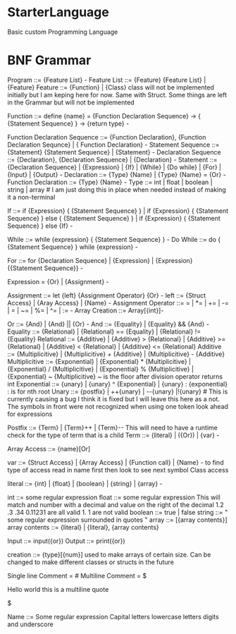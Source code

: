# StarterLanguage
Basic custom Programming Language




# BNF Grammar

Program ::= {Feature List} -
Feature List ::= {Feature} {Feature List} | {Feature}
Feature ::= {Function} | {Class}               class will not be implemented initially but I am keping here for now. Same with Struct. Some things are left in the Grammar but will not be implemented

             
Function ::= define {name} = {Function Declaration Sequence} -> { {Statement Sequence} } -> {return type}    -

Function Declaration Sequence ::= {Function Declaration}, {Function Declaration Sequnce} | { Function Declaration}    -
Statement Sequence ::= {Statement} {Statement Sequence} | {Statement}   -
Declaration Sequence ::= {Declaration}, {Declaration Sequence} | {Declaration}   -
Statement ::= {Declaration Sequence} | {Expression} | {If} | {While} | {Do while} | {For} | {Input} | {Output}     -
Declaration ::= {Type} {Name} | {Type} {Name} = {Or} -
Function Declaration ::= {Type} {Name}   -
Type ::= int | float | boolean | string | array    # I am just doing this in place when needed instead of making it a non-terminal


If ::= if {Expression} { {Statement Sequence} } | if {Expression} { {Statement Sequence} } else { {Statement Sequence} } | if {Expression} { {Statement Sequence} } else {If}      -

While ::= while {expression} { {Statement Sequence} }      -
Do While ::= do { {Statement Sequence} } while {expression}       -

For ::= for {Declaration Sequence} | {Expression} | {Expression} {{Statement Sequence}}      - 


Expression = {Or} | {Assignment}      - 

Assignment ::= let {left} {Assignment Operator} {Or} -
left ::= {Struct Access} | {Aray Access} | {Name} -
Assignment Operator ::= = | *= | += | -= | \= | ~= | %= | ^= | :=     -
Array Creation ::= Array[{int}]-


Or ::= {And} | {And} || {Or}         -
And ::= {Equality} | {Equality} && {And}     -
Equality ::= {Relational} | {Relational} == {Equality}   | {Relational} != {Equality} 
Relational ::= {Additive} | {Additive} > {Relational} | {Additive} >= {Relational} | {Additive} < {Relational} | {Additive} <= {Relational} 
Additive ::= {Multiplicitive} | {Multiplicitive} + {Additive} | {Multiplicitive} - {Additive}
Multiplicitive ::= {Exponential} | {Exponential} * {Multiplicitive} | {Exponential} / {Multiplicitive} |  {Exponential} % {Multiplicitive} | {Exponential} ~ {Multiplicitive}            ~ is the floor after division operator  returns int
Exponential ::= {unary} | {unary} ^ {Exponential} | {unary} : {exponential}    : is for nth root
Unary ::= {postfix} | ++{unary} | --{unary} |!{unary}                         # This is currently causing a bug I think it is fixed but I will leave this here as a not. The symbols in front were not recognized when using one token look ahead for expressions

Postfix ::= {Term} | {Term}++ | {Term}--    This will need to have a runtime check for the type of term that is a child
Term ::= {literal} | ({Or}) | {var} -

Array Access ::= {name}[Or]


var ::= {Struct Access} | {Array Access} | {Function call} | {Name}     -  to find type of access read in name first then look to see next symbol     Class access 

literal ::= {int} | {float} | {boolean} | {string} | {array}     -


int ::= some regular expression
float ::= some regular expression       This will match and number with a decimal and value on the right of the decimal   1.2  .3 .34 0.11231  are all valid  1. 1 are not valid
boolean ::= true | false
string ::= " some regular expression surrounded in quotes "
array ::= [{array contents}]
array contents ::= {literal} | {literal}, {array contents}

Input ::= input({or})
Output ::= print({or})

creation ::= {type}[{num}]       used to make arrays of certain size. Can be changed to make different classes or structs in the future

Single line Comment = #
Multiline Comment = 
$

Hello world this is a multiline quote

$
 

Name ::= Some regular expression     Capital letters lowercase letters digits and underscore

